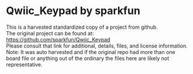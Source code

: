 
# Qwiic_Keypad by sparkfun  
This is a harvested standardized copy of a project from github.  
The original project can be found at:  
https://github.com/sparkfun/Qwiic_Keypad  
Please consult that link for additional, details, files, and license information.  
Note: It was auto harvested and if the original repo had more than one board file or anything out of the ordinary the files here are likely not representative.  
    